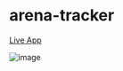 # arena-tracker
[Live App](https://arena-tracker.netlify.app/)

![image](https://github.com/user-attachments/assets/1c0b233a-d7f5-4f70-ba54-c1b84b30361b)

